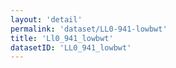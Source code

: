 ```yaml
---
layout: 'detail'
permalink: 'dataset/LL0-941-lowbwt'
title: 'Ll0_941_lowbwt'
datasetID: 'LL0_941_lowbwt'
---
```

